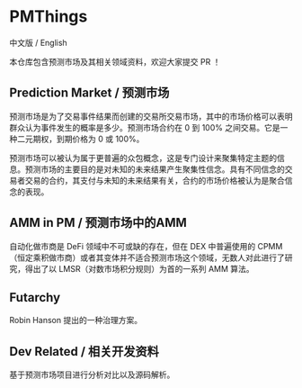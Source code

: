 # PMThings

中文版 / English

本仓库包含预测市场及其相关领域资料，欢迎大家提交 PR ！

## Prediction Market / 预测市场

预测市场是为了交易事件结果而创建的交易所交易市场，其中的市场价格可以表明群众认为事件发生的概率是多少。预测市场合约在 0 到 100% 之间交易。它是一种二元期权，到期价格为 0 或 100%。

预测市场可以被认为属于更普遍的众包概念，这是专门设计来聚集特定主题的信息。预测市场的主要目的是对未知的未来结果产生聚集性信念。具有不同信念的交易者交易的合约，其支付与未知的未来结果有关，合约的市场价格被认为是聚合信念的表现。

## AMM in PM / 预测市场中的AMM

自动化做市商是 DeFi 领域中不可或缺的存在，但在 DEX 中普遍使用的 CPMM （恒定乘积做市商）或者其变体并不适合预测市场这个领域，无数人对此进行了研究，得出了以 LMSR（对数市场积分规则）为首的一系列 AMM 算法。

## Futarchy 

Robin Hanson 提出的一种治理方案。

## Dev Related / 相关开发资料

基于预测市场项目进行分析对比以及源码解析。



